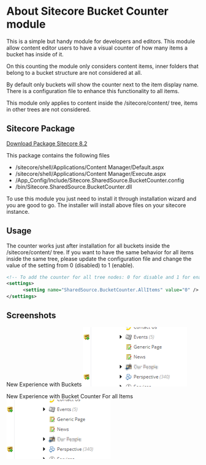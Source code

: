 # About Sitecore Bucket Counter module
This is a simple but handy module for developers and editors. This module allow content editor users to have a visual counter of how many items a bucket has inside of it.

On this counting the module only considers content items, inner folders that belong to a bucket structure are not considered at all.

By default only buckets will show the counter next to the item display name. There is a configuration file to enhance this functionality to all items.

This module only applies to content inside the /sitecore/content/ tree, items in other trees are not considered.

## Sitecore Package
[Download Package Sitecore 8.2](https://github.com/caraujo84/Sitecore.SharedSource.BucketCounter/raw/master/package/Bucket%20Counter%20Module%20Sitecore%208.2.zip)

This package contains the following files
 - /sitecore/shell/Applications/Content Manager/Default.aspx
 - /sitecore/shell/Applications/Content Manager/Execute.aspx
 - /App_Config/Include/Sitecore.SharedSource.BucketCounter.config
 - /bin/Sitecore.SharedSource.BucketCounter.dll
 
 To use this module you just need to install it through installation wizard and you are good to go. The installer will install above files on your sitecore instance.

## Usage

The counter works just after installation for all buckets inside the /sitecore/content/ tree. If you want to have the same behavior for all items inside the same tree, please update the configuration file and change the value of the setting from 0 (disabled) to 1 (enable).

```xml
<!-- To add the counter for all tree nodes: 0 for disable and 1 for enable -->
<settings>
      <setting name="SharedSource.BucketCounter.AllItems" value="0" />
</settings>
```
 
## Screenshots
New Experience with Buckets
![New Experience with Buckets](screenshots/bucketCounter.png?raw=true "Bucket Counter")

New Experience with Bucket Counter For all Items
![New Experience with Bucket Counter For all Items](screenshots/bucketCounter.png?raw=true "Bucket Counter For All")